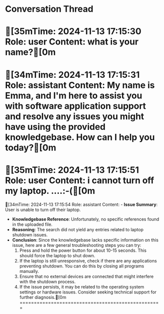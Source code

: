 # Conversation Thread

[35mTime: 2024-11-13 17:15:30
Role: user
Content: what is your name?[0m
==================================================
[34mTime: 2024-11-13 17:15:31
Role: assistant
Content: My name is Emma, and I'm here to assist you with software application support and resolve any issues you might have using the provided knowledgebase. How can I help you today?[0m
==================================================
[35mTime: 2024-11-13 17:15:51
Role: user
Content: i cannot turn off my laptop. ....:-([0m
==================================================
[34mTime: 2024-11-13 17:15:54
Role: assistant
Content: - **Issue Summary**: User is unable to turn off their laptop.
- **Knowledgebase Reference**: Unfortunately, no specific references found in the uploaded file.
- **Reasoning**: The search did not yield any entries related to laptop shutdown issues.
- **Conclusion**: Since the knowledgebase lacks specific information on this issue, here are a few general troubleshooting steps you can try:
  1. Press and hold the power button for about 10-15 seconds. This should force the laptop to shut down.
  2. If the laptop is still unresponsive, check if there are any applications preventing shutdown. You can do this by closing all programs manually.
  3. Ensure that no external devices are connected that might interfere with the shutdown process.
  4. If the issue persists, it may be related to the operating system settings or hardware issues. Consider seeking technical support for further diagnosis.[0m
==================================================
